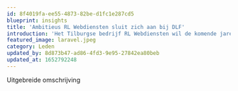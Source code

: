 ```yaml
---
id: 8f4019fa-ee55-4873-82be-d1fc1e287cd5
blueprint: insights
title: 'Ambitieus RL Webdiensten sluit zich aan bij DLF'
introduction: 'Het Tilburgse bedrijf RL Webdiensten wil de komende jaren een flinke groei doormaken. Een lidmaatschap bij de Dutch Laravel Foundation was een logische stap.'
featured_image: laravel.jpeg
category: Leden
updated_by: 8d873b47-ad86-4fd3-9e95-27842ea80beb
updated_at: 1652792248
---
```

Uitgebreide omschrijving
